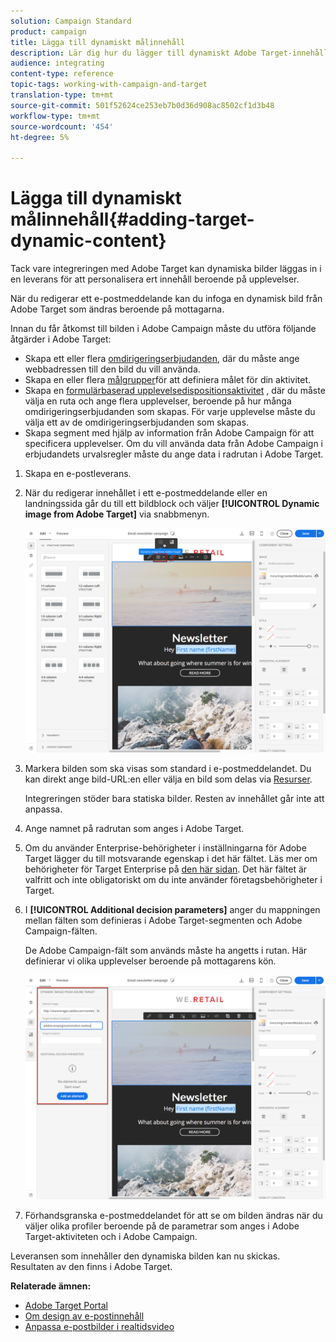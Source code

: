 ```yaml
---
solution: Campaign Standard
product: campaign
title: Lägga till dynamiskt målinnehåll
description: Lär dig hur du lägger till dynamiskt Adobe Target-innehåll i en av dina Adobe Campaign-leveranser.
audience: integrating
content-type: reference
topic-tags: working-with-campaign-and-target
translation-type: tm+mt
source-git-commit: 501f52624ce253eb7b0d36d908ac8502cf1d3b48
workflow-type: tm+mt
source-wordcount: '454'
ht-degree: 5%

---
```



# Lägga till dynamiskt målinnehåll{#adding-target-dynamic-content}

Tack vare integreringen med Adobe Target kan dynamiska bilder läggas in i en leverans för att personalisera ert innehåll beroende på upplevelser.

När du redigerar ett e-postmeddelande kan du infoga en dynamisk bild från Adobe Target som ändras beroende på mottagarna.

Innan du får åtkomst till bilden i Adobe Campaign måste du utföra följande åtgärder i Adobe Target:

* Skapa ett eller flera [omdirigeringserbjudanden](https://docs.adobe.com/content/help/en/target/using/experiences/offers/offer-redirect.html), där du måste ange webbadressen till den bild du vill använda.
* Skapa en eller flera [målgrupper](https://docs.adobe.com/content/help/en/target/using/audiences/create-audiences/audiences.html)för att definiera målet för din aktivitet.
* Skapa en [formulärbaserad upplevelsedispositionsaktivitet](https://docs.adobe.com/content/help/en/target/using/experiences/form-experience-composer.html) , där du måste välja en ruta och ange flera upplevelser, beroende på hur många omdirigeringserbjudanden som skapas. För varje upplevelse måste du välja ett av de omdirigeringserbjudanden som skapas.
* Skapa segment med hjälp av information från Adobe Campaign för att specificera upplevelser. Om du vill använda data från Adobe Campaign i erbjudandets urvalsregler måste du ange data i radrutan i Adobe Target.

1. Skapa en e-postleverans.
1. När du redigerar innehållet i ett e-postmeddelande eller en landningssida går du till ett bildblock och väljer **[!UICONTROL Dynamic image from Adobe Target]** via snabbmenyn.

   ![](assets/tar_insert_dynamic_image.png)

1. Markera bilden som ska visas som standard i e-postmeddelandet. Du kan direkt ange bild-URL:en eller välja en bild som delas via [Resurser](../../integrating/using/working-with-campaign-and-assets-core-service.md).

   Integreringen stöder bara statiska bilder. Resten av innehållet går inte att anpassa.

1. Ange namnet på radrutan som anges i Adobe Target.
1. Om du använder Enterprise-behörigheter i inställningarna för Adobe Target lägger du till motsvarande egenskap i det här fältet. Läs mer om behörigheter för Target Enterprise på [den här sidan](https://docs.adobe.com/content/help/en/target/using/administer/manage-users/enterprise/properties-overview.html). Det här fältet är valfritt och inte obligatoriskt om du inte använder företagsbehörigheter i Target.
1. I **[!UICONTROL Additional decision parameters]** anger du mappningen mellan fälten som definieras i Adobe Target-segmenten och Adobe Campaign-fälten.

   De Adobe Campaign-fält som används måste ha angetts i rutan. Här definierar vi olika upplevelser beroende på mottagarens kön.

   ![](assets/tar_additional_decisionning_parameters.png)

1. Förhandsgranska e-postmeddelandet för att se om bilden ändras när du väljer olika profiler beroende på de parametrar som anges i Adobe Target-aktiviteten och i Adobe Campaign.

Leveransen som innehåller den dynamiska bilden kan nu skickas. Resultaten av den finns i Adobe Target.

**Relaterade ämnen:**

* [Adobe Target Portal](https://docs.adobe.com/content/help/sv-SE/target/using/integrate/campaign-and-target.html)
* [Om design av e-postinnehåll](../../designing/using/designing-content-in-adobe-campaign.md)
* [Anpassa e-postbilder i realtidsvideo](https://helpx.adobe.com/se/marketing-cloud/how-to/email-marketing.html)

